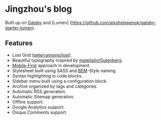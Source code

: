 # Jingzhou's blog

Built up on [Gatsby](https://github.com/gatsbyjs/gatsby) and [Lumen] (https://github.com/alxshelepenok/gatsby-starter-lumen).

## Features
+ Lost Grid ([peterramsing/lost](https://github.com/peterramsing/lost)).
+ Beautiful typography inspired by [matejlatin/Gutenberg](https://github.com/matejlatin/Gutenberg).
+ [Mobile-First](https://medium.com/@mrmrs_/mobile-first-css-48bc4cc3f60f) approach in development.
+ Stylesheet built using SASS and [BEM](http://getbem.com/naming/)-Style naming.
+ Syntax highlighting in code blocks.
+ Sidebar menu built using a configuration block.
+ Archive organized by tags and categories.
+ Automatic RSS generation.
+ Automatic Sitemap generation.
+ Offline support.
+ Google Analytics support.
+ Disqus Comments support.